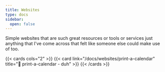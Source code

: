 ```yaml
---
title: Websites
type: docs
sidebar:
  open: false
---
```


Simple websites that are such great resources or tools or services just anything that I've come across that felt like someone else could make use of too.

{{< cards cols="2" >}}
{{< card link="/docs/websites/print-a-calendar" title="📅 print-a-calendar - duh" >}}
{{< /cards >}}

